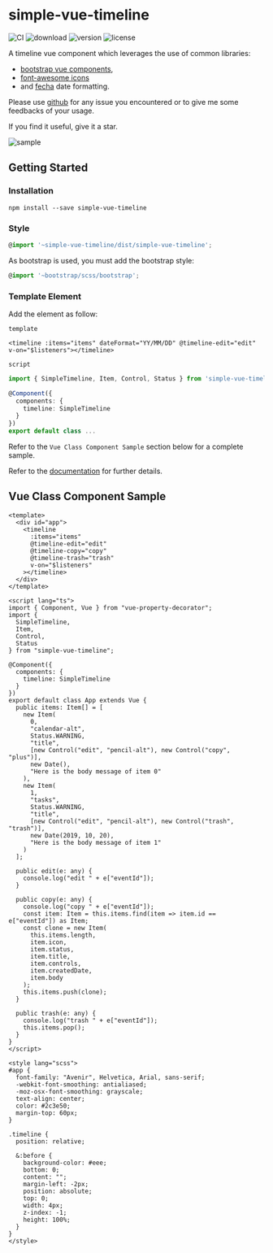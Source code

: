# simple-vue-timeline
![CI](https://img.shields.io/travis/scottie34/simple-vue-timeline/master.svg?style=flat-square)
![download](https://img.shields.io/npm/dm/simple-vue-timeline.svg?style=flat-square)
![version](https://img.shields.io/npm/v/simple-vue-timeline.svg?style=flat-square)
![license](https://img.shields.io/badge/license-MIT-green.svg?style=flat-square)

A timeline vue component which leverages the use of common libraries:
 * [bootstrap vue components](https://bootstrap-vue.js.org/),
 * [font-awesome icons](https://fontawesome.com/) 
 * and [fecha](https://github.com/taylorhakes/fecha) date formatting.

Please use [github](https://github.com/scottie34/simple-vue-timeline) for any issue you encountered or to give me some feedbacks of your usage.

If you find it useful, give it a star. 

![sample](https://raw.githubusercontent.com/scottie34/simple-vue-timeline/master/doc/simple-vue-timeline.png)


## Getting Started

### Installation
```
npm install --save simple-vue-timeline
```

### Style
```ts
@import '~simple-vue-timeline/dist/simple-vue-timeline';
```

As bootstrap is used, you must add the bootstrap style:
```ts
@import '~bootstrap/scss/bootstrap';
```

### Template Element
Add the element as follow:

`template`
```vue
<timeline :items="items" dateFormat="YY/MM/DD" @timeline-edit="edit" v-on="$listeners"></timeline>
```

`script`
```ts
import { SimpleTimeline, Item, Control, Status } from 'simple-vue-timeline';

@Component({
  components: {
    timeline: SimpleTimeline
  }
})
export default class ...
```
Refer to the `Vue Class Component Sample` section below for a complete sample.

Refer to the [documentation](https://scottie34.github.io/simple-vue-timeline/) for further details.

## Vue Class Component Sample

```vue
<template>
  <div id="app">
    <timeline
      :items="items"
      @timeline-edit="edit"
      @timeline-copy="copy"
      @timeline-trash="trash"
      v-on="$listeners"
    ></timeline>
  </div>
</template>

<script lang="ts">
import { Component, Vue } from "vue-property-decorator";
import {
  SimpleTimeline,
  Item,
  Control,
  Status
} from "simple-vue-timeline";

@Component({
  components: {
    timeline: SimpleTimeline
  }
})
export default class App extends Vue {
  public items: Item[] = [
    new Item(
      0,
      "calendar-alt",
      Status.WARNING,
      "title",
      [new Control("edit", "pencil-alt"), new Control("copy", "plus")],
      new Date(),
      "Here is the body message of item 0"
    ),
    new Item(
      1,
      "tasks",
      Status.WARNING,
      "title",
      [new Control("edit", "pencil-alt"), new Control("trash", "trash")],
      new Date(2019, 10, 20),
      "Here is the body message of item 1"
    )
  ];

  public edit(e: any) {
    console.log("edit " + e["eventId"]);
  }

  public copy(e: any) {
    console.log("copy " + e["eventId"]);
    const item: Item = this.items.find(item => item.id == e["eventId"]) as Item;
    const clone = new Item(
      this.items.length,
      item.icon,
      item.status,
      item.title,
      item.controls,
      item.createdDate,
      item.body
    );
    this.items.push(clone);
  }

  public trash(e: any) {
    console.log("trash " + e["eventId"]);
    this.items.pop();
  }
}
</script>

<style lang="scss">
#app {
  font-family: "Avenir", Helvetica, Arial, sans-serif;
  -webkit-font-smoothing: antialiased;
  -moz-osx-font-smoothing: grayscale;
  text-align: center;
  color: #2c3e50;
  margin-top: 60px;
}

.timeline {
  position: relative;

  &:before {
    background-color: #eee;
    bottom: 0;
    content: "";
    margin-left: -2px;
    position: absolute;
    top: 0;
    width: 4px;
    z-index: -1;
    height: 100%;
  }
}
</style>
```

